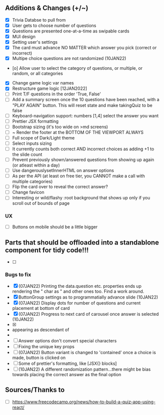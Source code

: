 ## Additions & Changes (+/~)

- [x] Trivia Databse to pull from
- [x] User gets to choose number of questions
- [x] Questions are presented one-at-a-time as swipable cards
- [x] MUI design
- [x] Setting user's settings
- [x] The card must advance NO MATTER which answer you pick (correct or incorrect)
- [x] Multipe choice questions are not randomized (10JAN22)
- [o] Allow user to select the category of questions, or multiple, or random, or all categories
- [x] Change game logic var names
- [x] Restructure game logic [12JAN2022]
- [ ] Print T/F questions in the order 'True, False'
- [ ] Add a summary screen once the 10 questions have been reached, with a "PLAY AGAIN" button. This will reset state and make takingQuiz to be false
- [ ] Keyboard-navigation support: numbers [1,4] select the answer you want
- [ ] Prettier JSX formatting
- [ ] Bootstrap sizing (it's too wide on >md screens)
- [ ] ~ Render the footer at the BOTTOM OF THE VIEWPORT ALWAYS
- [ ] Full scope of Dark/Light theme
- [ ] Select inputs sizing
- [ ] It currently counts both correct AND incorrect choices as adding +1 to the slide count
- [ ] Prevent previously shown/answered questions from showing up again (or atleast within a day)
- [ ] Use dangerouslysetInnerHTML on answer options
- [ ] As per the API (at least on free tier, you CANNOT make a call with multiple categories)
- [ ] Flip the card over to reveal the correct answer?
- [ ] Change favicon
- [ ] Interesting or wild/flashy :root background that shows up only if you scroll out of bounds of page

### UX

- [ ] Buttons on mobile should be a little bigger

## Parts that should be offloaded into a standablone component for tidy code!!!

- [ ]

### Bugs to fix

- [x] (07JAN22) Printing the data.question etc. properties ends up rendering the " char as &quot; and other ones too. Find a work around.
- [x] ButtonGroup settings as to programmatially advance slide (10JAN22)
- [x] (07JAN22) Display dots for number of questions and current placement at bottom of card
- [x] (07JAN22) Progress to next card of carousel once answer is selected (10JAN22)
- [x] <li> appearing as descendant of <li>
- [ ] Answer options don't convert special characters
- [ ] Fixing the unique key props
- [ ] (07JAN22) Button variant is changed to 'contained' once a choice is made, button is clicked on
- [ ] Some of prettier's formatting, like [JSX{} blocks]
- [ ] (10JAN22) A different randomization pattern...there might be bias towards placing the correct answer as the final option

## Sources/Thanks to

- [ ] https://www.freecodecamp.org/news/how-to-build-a-quiz-app-using-react/
